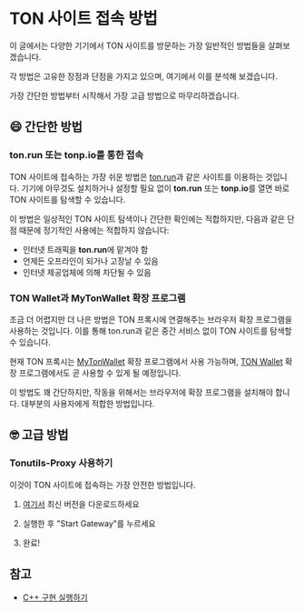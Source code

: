 # TON 사이트 접속 방법

이 글에서는 다양한 기기에서 TON 사이트를 방문하는 가장 일반적인 방법들을 살펴보겠습니다.

각 방법은 고유한 장점과 단점을 가지고 있으며, 여기에서 이를 분석해 보겠습니다.

가장 간단한 방법부터 시작해서 가장 고급 방법으로 마무리하겠습니다.

## 😄 간단한 방법

### ton.run 또는 tonp.io를 통한 접속

TON 사이트에 접속하는 가장 쉬운 방법은 [ton.run](https://ton.run)과 같은 사이트를 이용하는 것입니다. 기기에 아무것도 설치하거나 설정할 필요 없이 **ton.run** 또는 **tonp.io**를 열면 바로 TON 사이트를 탐색할 수 있습니다.

이 방법은 일상적인 TON 사이트 탐색이나 간단한 확인에는 적합하지만, 다음과 같은 단점 때문에 정기적인 사용에는 적합하지 않습니다:

- 인터넷 트래픽을 **ton.run**에 맡겨야 함
- 언제든 오프라인이 되거나 고장날 수 있음
- 인터넷 제공업체에 의해 차단될 수 있음

### TON Wallet과 MyTonWallet 확장 프로그램

조금 더 어렵지만 더 나은 방법은 TON 프록시에 연결해주는 브라우저 확장 프로그램을 사용하는 것입니다. 이를 통해 ton.run과 같은 중간 서비스 없이 TON 사이트를 탐색할 수 있습니다.

현재 TON 프록시는 [MyTonWallet](https://mytonwallet.io/) 확장 프로그램에서 사용 가능하며, [TON Wallet](https://chrome.google.com/webstore/detail/ton-wallet/nphplpgoakhhjchkkhmiggakijnkhfnd) 확장 프로그램에서도 곧 사용할 수 있게 될 예정입니다.

이 방법도 꽤 간단하지만, 작동을 위해서는 브라우저에 확장 프로그램을 설치해야 합니다. 대부분의 사용자에게 적합한 방법입니다.

## 🤓 고급 방법

### Tonutils-Proxy 사용하기

이것이 TON 사이트에 접속하는 가장 안전한 방법입니다.

1. [여기서](https://github.com/xssnick/Tonutils-Proxy#download-precompiled-version) 최신 버전을 다운로드하세요

2. 실행한 후 "Start Gateway"를 누르세요

3. 완료!

## 참고

- [C++ 구현 실행하기](/v3/guidelines/web3/ton-proxy-sites/running-your-own-ton-proxy)

